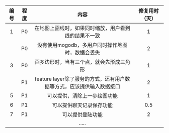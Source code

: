 |  编号  |  程度  |                    内容                    | 修复用时（天） |
| :--: | :--: | :--------------------------------------: | :-----: |
|  1   |  P0  |        在地图上画线时，如果同时缩放，用户看到线的结果不一致        |    1    |
|      |  P0  |       没有使用mogodb，多用户同时操作地图时，数据会丢失        |    2    |
|  3   |  P0  |           画多边形时，当有三个点，就会先形成三角形           |    1    |
|      |  P1  | feature layer除了服务的方式，还有用户数据等方式，应该提供输入数据接口 |    2    |
|  5   |  P1  |              可以提供，清除上一步绘图功能              |    1    |
|  6   |  P1  |               可以提供聊天记录保存功能               |   0.5   |
|  7   |  P1  |                 可以提供登陆功能                 |    2    |
|      |      |                  .....                   |         |